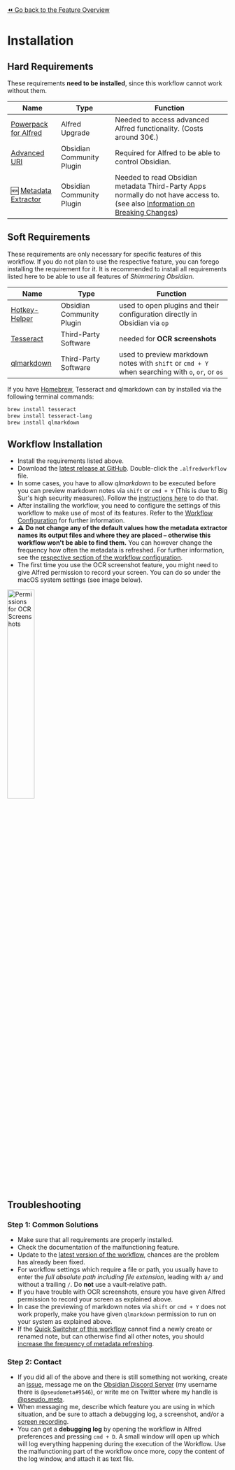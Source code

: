 [⏪ Go back to the Feature Overview](https://github.com/chrisgrieser/shimmering-obsidian/blob/main/README.md#feature-overview)

# Installation

## Hard Requirements
These requirements **need to be installed**, since this workflow cannot work without them.

| Name                                                                       | Type                      | Function                                                                                                                                                                          |
| -------------------------------------------------------------------------- | ------------------------- | --------------------------------------------------------------------------------------------------------------------------------------------------------------------------------- |
| [Powerpack for Alfred](https://www.alfredapp.com/powerpack/)               | Alfred Upgrade            | Needed to access advanced Alfred functionality. (Costs around 30€.)                                                                                                               |
| [Advanced URI](https://github.com/Vinzent03/obsidian-advanced-uri)         | Obsidian Community Plugin | Required for Alfred to be able to control Obsidian.                                                                                                                               |
| 🆕 [Metadata Extractor](https://github.com/kometenstaub/metadata-extractor) | Obsidian Community Plugin | Needed to read Obsidian metadata Third-Party Apps normally do not have access to. (see also [Information on Breaking Changes](Breaking%20Changes.md#New-Requirement)) |

## Soft Requirements
These requirements are only necessary for specific features of this workflow. If you do not plan to use the respective feature, you can forego installing the requirement for it. It is recommended to install all requirements listed here to be able to use all features of _Shimmering Obsidian_.

| Name                                                                   | Type                      | Function                                                                                        |
| ---------------------------------------------------------------------- | ------------------------- | ----------------------------------------------------------------------------------------------- |
| [Hotkey-Helper](https://github.com/pjeby/hotkey-helper)                | Obsidian Community Plugin | used to open plugins and their configuration directly in Obsidian via `op`                      |
| [Tesseract](https://tesseract-ocr.github.io/tessdoc/Installation.html) | Third-Party Software      | needed for **OCR screenshots**                                                                  |
| [qlmarkdown](https://github.com/toland/qlmarkdown/)                    | Third-Party Software      | used to preview markdown notes with `shift` or `cmd + Y` when searching with `o`, `or`, or `os` |

If you have [Homebrew](https://brew.sh/), Tesseract and qlmarkdown can by installed via the following terminal commands:

```bash
brew install tesseract
brew install tesseract-lang
brew install qlmarkdown
```

## Workflow Installation
- Install the requirements listed above.
- Download the [latest release at GitHub](https://github.com/chrisgrieser/shimmering-obsidian/releases/latest). Double-click the `.alfredworkflow` file.
- In some cases, you have to allow _qlmarkdown_ to be executed before you can preview markdown notes via `shift` or `cmd + Y` (This is due to Big Sur's high security measures). Follow the [instructions here](https://github.com/toland/qlmarkdown/issues/98#issuecomment-607733093) to do that.
- After installing the workflow, you need to configure the settings of this workflow to make use of most of its features. Refer to the [Workflow Configuration](Workflow%20Configuration.md) for further information.
- **⚠️ Do not change any of the default values how the metadata extractor names its output files and where they are placed – otherwise this workflow won't be able to find them.** You can however change the frequency how often the metadata is refreshed. For further information, see the [respective section of the workflow configuration](Workflow%20Configuration#Metadata-Extractor-Configuration).
- The first time you use the OCR screenshot feature, you might need to give Alfred permission to record your screen. You can do so under the macOS system settings (see image below).

<img src="https://user-images.githubusercontent.com/73286100/131231644-a800c0b0-8dc2-4ae9-bd41-c3937741b94a.png" alt="Permissions for OCR Screenshots" width=35% height=35%>

## Troubleshooting

### Step 1: Common Solutions
- Make sure that all requirements are properly installed.
- Check the documentation of the malfunctioning feature.
- Update to the [latest version of the workflow](https://github.com/chrisgrieser/shimmering-obsidian/releases/latest), chances are the problem has already been fixed.
- For workflow settings which require a file or path, you usually have to enter the *full absolute path including file extension*, leading with a`/` and without a trailing `/`. Do **not** use a vault-relative path.
- If you have trouble with OCR screenshots, ensure you have given Alfred permission to record your screen as explained above.
- In case the previewing of markdown notes via `shift` or `cmd + Y` does not work properly, make you have given `qlmarkdown` permission to run on your system as explained above.
- If the [Quick Switcher of this workflow](Alfred-based%20Quick%20Switcher.md) cannot find a newly create or renamed note, but can otherwise find all other notes, you should [increase the frequency of metadata refreshing](Workflow%20Configuration#Metadata-Extractor-Configuration).

### Step 2: Contact
- If you did all of the above and there is still something not working, create an [issue](https://github.com/chrisgrieser/shimmering-obsidian/issues), message me on the [Obsidian Discord Server](https://discord.gg/veuWUTm) (my username there is `@pseudometa#9546`), or write me on Twitter where my handle is [@pseudo_meta](https://twitter.com/pseudo_meta).
- When messaging me, describe which feature you are using in which situation, and be sure to attach a debugging log, a screenshot, and/or a [screen recording](https://support.apple.com/guide/quicktime-player/record-your-screen-qtp97b08e666/mac). 
- You can get a **debugging log** by opening the workflow in Alfred preferences and pressing `cmd + D`. A small window will open up which will log everything happening during the execution of the Workflow. Use the malfunctioning part of the workflow once more, copy the content of the log window, and attach it as text file.
